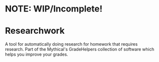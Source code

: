 # NOTE: WIP/Incomplete!
# Researchwork
A tool for automatically doing research for homework that requires research. Part of the Mythical's GradeHelpers collection of software which helps you improve your grades.
